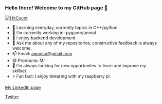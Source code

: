 ### Hello there! Welcome to my GitHub page 👋

[![HitCount](http://hits.dwyl.com/Amundeep-Dhaliwal/Amundeep_Dhaliwal.svg)](http://hits.dwyl.com/Amundeep-Dhaliwal/Amundeep_Dhaliwal)

- 🌱 Learning everyday, currently topics in C++/python
- 🔭 I’m currently working in: pygame/unreal
- 👯 I enjoy backend development
- 💬 Ask me about any of my repositories, constructive feedback is always welcome.
- 📫 Email: amunsd@gmail.com
- 😄 Pronouns: Mr
- 🤔 I’m always looking for new opportunites to learn and improve my skillset.
- ⚡ Fun fact: I enjoy tinkering with my raspberry pi.

[My LinkedIn page](www.linkedin.com/in/a-dhaliwal)

[Twitter](https://twitter.com/Amunzz)
